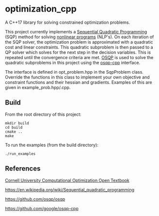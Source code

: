 # optimization_cpp
A C++17 library for solving constrained optimization problems. 

This project currently implements a [Sequential Quadratic Programming]( https://en.wikipedia.org/wiki/Sequential_quadratic_programming)  (SQP) method for solving [nonlinear programs](https://en.wikipedia.org/wiki/Nonlinear_programming)  (NLP's). On each iteration of the SQP solver, the optimization problem is approximated with a quadratic cost and linear constraints. This quadratic subproblem is then passed to a QP solver which solves for the next step in the decision variables. This is repeated until the convergence criteria are met. [OSQP](https://github.com/osqp/osqp) is used to solve the quadratic subproblems in this project using the [osqp-cpp](https://github.com/google/osqp-cpp) interface.

The interface is defined in opt_problem.hpp in the SqpProblem class. Override the functions in this class to implement your own objective and constraint functions and their hessian and gradients. Examples of this are given in example_prob.hpp/.cpp.

## Build
From the root directory of this project:
```
mkdir build
cd build
cmake ..
make
```

To run the examples (from the build directory):
```
./run_examples
```

## References

[Cornell University Computational Optimization Open Textbook](https://optimization.cbe.cornell.edu/index.php?title=Sequential_quadratic_programming)

https://en.wikipedia.org/wiki/Sequential_quadratic_programming


https://github.com/osqp/osqp

https://github.com/google/osqp-cpp